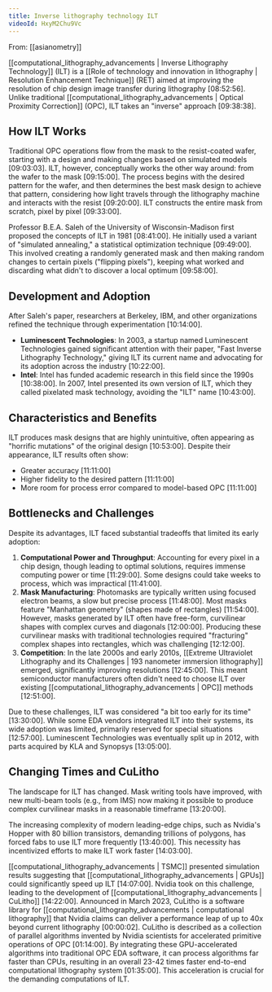 ```yaml
---
title: Inverse lithography technology ILT
videoId: HxyM2Chu9Vc
---
```


From: [[asianometry]] <br/> 

[[computational_lithography_advancements | Inverse Lithography Technology]] (ILT) is a [[Role of technology and innovation in lithography | Resolution Enhancement Technique]] (RET) aimed at improving the resolution of chip design image transfer during lithography <a class="yt-timestamp" data-t="08:52:56">[08:52:56]</a>. Unlike traditional [[computational_lithography_advancements | Optical Proximity Correction]] (OPC), ILT takes an "inverse" approach <a class="yt-timestamp" data-t="09:38:38">[09:38:38]</a>.

## How ILT Works

Traditional OPC operations flow from the mask to the resist-coated wafer, starting with a design and making changes based on simulated models <a class="yt-timestamp" data-t="09:03:03">[09:03:03]</a>. ILT, however, conceptually works the other way around: from the wafer to the mask <a class="yt-timestamp" data-t="09:15:00">[09:15:00]</a>. The process begins with the desired pattern for the wafer, and then determines the best mask design to achieve that pattern, considering how light travels through the lithography machine and interacts with the resist <a class="yt-timestamp" data-t="09:20:00">[09:20:00]</a>. ILT constructs the entire mask from scratch, pixel by pixel <a class="yt-timestamp" data-t="09:33:00">[09:33:00]</a>.

Professor B.E.A. Saleh of the University of Wisconsin-Madison first proposed the concepts of ILT in 1981 <a class="yt-timestamp" data-t="08:41:00">[08:41:00]</a>. He initially used a variant of "simulated annealing," a statistical optimization technique <a class="yt-timestamp" data-t="09:49:00">[09:49:00]</a>. This involved creating a randomly generated mask and then making random changes to certain pixels ("flipping pixels"), keeping what worked and discarding what didn't to discover a local optimum <a class="yt-timestamp" data-t="09:58:00">[09:58:00]</a>.

## Development and Adoption

After Saleh's paper, researchers at Berkeley, IBM, and other organizations refined the technique through experimentation <a class="yt-timestamp" data-t="10:14:00">[10:14:00]</a>.

*   **Luminescent Technologies**: In 2003, a startup named Luminescent Technologies gained significant attention with their paper, "Fast Inverse Lithography Technology," giving ILT its current name and advocating for its adoption across the industry <a class="yt-timestamp" data-t="10:22:00">[10:22:00]</a>.
*   **Intel**: Intel has funded academic research in this field since the 1990s <a class="yt-timestamp" data-t="10:38:00">[10:38:00]</a>. In 2007, Intel presented its own version of ILT, which they called pixelated mask technology, avoiding the "ILT" name <a class="yt-timestamp" data-t="10:43:00">[10:43:00]</a>.

## Characteristics and Benefits

ILT produces mask designs that are highly unintuitive, often appearing as "horrific mutations" of the original design <a class="yt-timestamp" data-t="10:53:00">[10:53:00]</a>. Despite their appearance, ILT results often show:
*   Greater accuracy <a class="yt-timestamp" data-t="11:11:00">[11:11:00]</a>
*   Higher fidelity to the desired pattern <a class="yt-timestamp" data-t="11:11:00">[11:11:00]</a>
*   More room for process error compared to model-based OPC <a class="yt-timestamp" data-t="11:11:00">[11:11:00]</a>

## Bottlenecks and Challenges

Despite its advantages, ILT faced substantial tradeoffs that limited its early adoption:

1.  **Computational Power and Throughput**: Accounting for every pixel in a chip design, though leading to optimal solutions, requires immense computing power or time <a class="yt-timestamp" data-t="11:29:00">[11:29:00]</a>. Some designs could take weeks to process, which was impractical <a class="yt-timestamp" data-t="11:41:00">[11:41:00]</a>.
2.  **Mask Manufacturing**: Photomasks are typically written using focused electron beams, a slow but precise process <a class="yt-timestamp" data-t="11:48:00">[11:48:00]</a>. Most masks feature "Manhattan geometry" (shapes made of rectangles) <a class="yt-timestamp" data-t="11:54:00">[11:54:00]</a>. However, masks generated by ILT often have free-form, curvilinear shapes with complex curves and diagonals <a class="yt-timestamp" data-t="12:00:00">[12:00:00]</a>. Producing these curvilinear masks with traditional technologies required "fracturing" complex shapes into rectangles, which was challenging <a class="yt-timestamp" data-t="12:12:00">[12:12:00]</a>.
3.  **Competition**: In the late 2000s and early 2010s, [[Extreme Ultraviolet Lithography and its Challenges | 193 nanometer immersion lithography]] emerged, significantly improving resolutions <a class="yt-timestamp" data-t="12:45:00">[12:45:00]</a>. This meant semiconductor manufacturers often didn't need to choose ILT over existing [[computational_lithography_advancements | OPC]] methods <a class="yt-timestamp" data-t="12:51:00">[12:51:00]</a>.

Due to these challenges, ILT was considered "a bit too early for its time" <a class="yt-timestamp" data-t="13:30:00">[13:30:00]</a>. While some EDA vendors integrated ILT into their systems, its wide adoption was limited, primarily reserved for special situations <a class="yt-timestamp" data-t="12:57:00">[12:57:00]</a>. Luminescent Technologies was eventually split up in 2012, with parts acquired by KLA and Synopsys <a class="yt-timestamp" data-t="13:05:00">[13:05:00]</a>.

## Changing Times and CuLitho

The landscape for ILT has changed. Mask writing tools have improved, with new multi-beam tools (e.g., from IMS) now making it possible to produce complex curvilinear masks in a reasonable timeframe <a class="yt-timestamp" data-t="13:20:00">[13:20:00]</a>.

The increasing complexity of modern leading-edge chips, such as Nvidia's Hopper with 80 billion transistors, demanding trillions of polygons, has forced fabs to use ILT more frequently <a class="yt-timestamp" data-t="13:40:00">[13:40:00]</a>. This necessity has incentivized efforts to make ILT work faster <a class="yt-timestamp" data-t="14:03:00">[14:03:00]</a>.

[[computational_lithography_advancements | TSMC]] presented simulation results suggesting that [[computational_lithography_advancements | GPUs]] could significantly speed up ILT <a class="yt-timestamp" data-t="14:07:00">[14:07:00]</a>. Nvidia took on this challenge, leading to the development of [[computational_lithography_advancements | CuLitho]] <a class="yt-timestamp" data-t="14:22:00">[14:22:00]</a>. Announced in March 2023, CuLitho is a software library for [[computational_lithography_advancements | computational lithography]] that Nvidia claims can deliver a performance leap of up to 40x beyond current lithography <a class="yt-timestamp" data-t="00:00:02">[00:00:02]</a>. CuLitho is described as a collection of parallel algorithms invented by Nvidia scientists for accelerated primitive operations of OPC <a class="yt-timestamp" data-t="01:14:00">[01:14:00]</a>. By integrating these GPU-accelerated algorithms into traditional OPC EDA software, it can process algorithms far faster than CPUs, resulting in an overall 23-42 times faster end-to-end computational lithography system <a class="yt-timestamp" data-t="01:35:00">[01:35:00]</a>. This acceleration is crucial for the demanding computations of ILT.